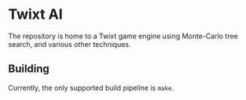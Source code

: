 # Twixt AI
The repository is home to a Twixt game engine using Monte-Carlo tree search, and various other techniques.

## Building
Currently, the only supported build pipeline is `make`.